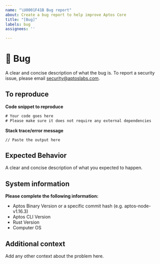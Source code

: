```yaml
---
name: "\U0001F41B Bug report"
about: Create a bug report to help improve Aptos Core
title: "[Bug]"
labels: bug
assignees: ''

---
```


# 🐛 Bug

A clear and concise description of what the bug is.
To report a security issue, please email security@aptoslabs.com.

## To reproduce

**Code snippet to reproduce**
```rust
# Your code goes here
# Please make sure it does not require any external dependencies
```

**Stack trace/error message**
```
// Paste the output here
```

## Expected Behavior

A clear and concise description of what you expected to happen.

## System information

**Please complete the following information:**
- Aptos Binary Version or a specific commit hash (e.g. aptos-node-v1.16.3)
- Aptos CLI Version
- Rust Version
- Computer OS


## Additional context

Add any other context about the problem here.
